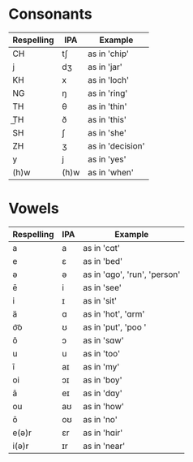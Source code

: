 # Consonants

| Respelling | IPA | Example |
|----  | ----- | --------|
| CH   | tʃ  | as in 'chip' |
| j | dʒ | as in 'jar' |
| KH | x | as in 'loch' |
| NG | ŋ | as in 'ring' |
| TH | θ | as in 'thin' |
| T͟H | ð | as in 'this' |
| SH | ʃ | as in 'she' |
| ZH | ʒ | as in 'decision' |
| y | j | as in 'yes' |
| (h)w | (h)w | as in 'when' |

# Vowels
| Respelling | IPA | Example |
|----  | ----- | --------|
| a | a | as in 'cɑt' |
| e | ɛ | as in 'bed' |
| ə | ə | as in 'ɑgo', 'run', 'person' |
| ē | i | as in 'see' |
| i | ɪ | as in 'sit' |
| ä | ɑ | as in 'hot', 'ɑrm' |
|o͝o| ʊ|as in 'put', 'poo '|
|ô|ɔ|as in 'sɑw'
|u|u|as in 'too'
|ī|aɪ|as in 'my'
|oi|ɔɪ|as in 'boy'
|ā|eɪ|as in 'dɑy'
|ou|aʊ|as in 'how'
|ō|oʊ|as in 'no'
|e(ə)r|ɛr|as in 'hɑir'
|i(ə)r|ɪr|as in 'near'
